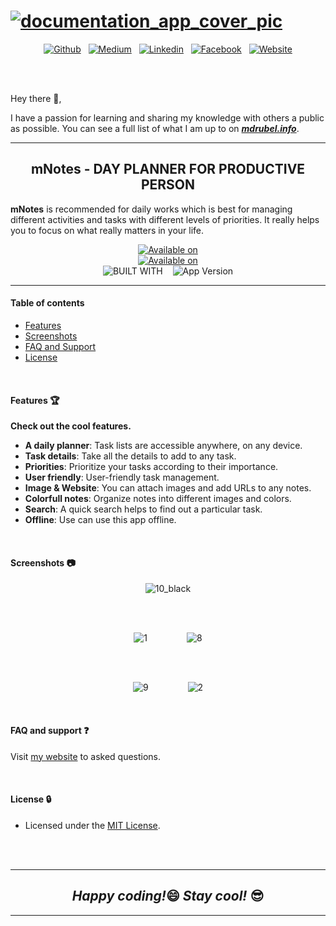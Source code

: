 # [![documentation_app_cover_pic](https://user-images.githubusercontent.com/33339942/121580647-cec1cf80-ca4e-11eb-800f-370363374453.png)](https://waylonwalker.com)

<div align="center">

[![Github](https://img.shields.io/badge/GitHub-56347C?style=for-the-badge&logo=github&logoColor=white)](https://github.com/mdrubelrana) &nbsp; [![Medium](https://img.shields.io/badge/Medium-12100E?style=for-the-badge&color=success&logo=medium&logoColor=white)](https://dirtybytes.medium.com/) &nbsp; [![Linkedin](https://img.shields.io/badge/LinkedIn-0077B5?style=for-the-badge&logo=linkedin&logoColor=white)](https://www.linkedin.com/in/mohammadrubelrana) &nbsp; [![Facebook](https://img.shields.io/badge/Facebook-1877F2?style=for-the-badge&logo=facebook&logoColor=white)](https://www.facebook.com/dirtybytes) &nbsp; [![Website](https://img.shields.io/badge/Website-008080?style=for-the-badge&logo=Google-chrome&logoColor=white)](https://www.mdrubel.info)

</div>

<br><br>

Hey there 👋,

I have a passion for learning and sharing my knowledge with others a public as possible. You can see a full list of what I am up to on <strong><i>[mdrubel.info](https://www.mdrubel.info)</i></strong>.

---

<h2 align="center">mNotes - DAY PLANNER FOR PRODUCTIVE PERSON</h2>

<strong>mNotes</strong> is recommended for daily works which is best for managing different activities and tasks with different levels of priorities. It really helps you to focus on what really matters in your life.

<div align="center">

[![Available on](https://img.shields.io/badge/Available%20%20on-Google%20Play%20Store-red?style=for-the-badge&logo=google-play)](https://play.google.com/store/apps/details?id=info.mdrubel.mnotes) <br>
[![Available on](https://img.shields.io/badge/Website%20%20-View%20Demo-green?style=for-the-badge&logo=Microsoft-edge&logoColor=white)](https://mdrubelrana.github.io/mNotes/) <br>
![BUILT WITH](https://img.shields.io/badge/BUILT%20WITH-JAVA-blue?style=flat-square&logo=java&logoColor=white) &nbsp; &nbsp;![App Version](https://img.shields.io/badge/App%20version-1.0.0-blue?style=flat-square&logo=hashnode)

</div>

---

#### Table of contents

- [Features](#features)
- [Screenshots](#screenshots)
- [FAQ and Support](#faq-and-support)
- [License](#license)

<br>

#### Features 🏆

**Check out the cool features.**

- **A daily planner**: Task lists are accessible anywhere, on any device.
- **Task details**: Take all the details to add to any task.
- **Priorities**: Prioritize your tasks according to their importance.
- **User friendly**: User-friendly task management.
- **Image & Website**: You can attach images and add URLs to any notes.
- **Colorfull notes**: Organize notes into different images and colors.
- **Search**: A quick search helps to find out a particular task.
- **Offline**: Use can use this app offline.

<br>

#### Screenshots 📷

<div align="center">

![10_black](https://user-images.githubusercontent.com/33339942/121573792-720ee680-ca47-11eb-95ee-4fe963849e1c.png)

<br><br>

![1](https://user-images.githubusercontent.com/33339942/121573886-8b179780-ca47-11eb-981f-f5413323dcf1.png) &nbsp; &nbsp; &nbsp; &nbsp; &nbsp; &nbsp; &nbsp; &nbsp;![8](https://user-images.githubusercontent.com/33339942/121573898-8e128800-ca47-11eb-8fb5-9d592aba00fc.png)

<br><br>

![9](https://user-images.githubusercontent.com/33339942/121573933-95399600-ca47-11eb-84a3-44f0fc967183.png) &nbsp; &nbsp; &nbsp; &nbsp; &nbsp; &nbsp; &nbsp; &nbsp;![2](https://user-images.githubusercontent.com/33339942/121573960-9cf93a80-ca47-11eb-8f60-759521f933d6.png)

</div>

<br>

#### FAQ and support ❓

Visit [my website](https://www.mdrubel.info) to asked questions.

<br>

#### License 🔒

- Licensed under the [MIT License](LICENSE).

<br><br>

---

<h2 align="center"><i>Happy coding!</i>😄 <i>Stay cool!</i> 😎</h2>

---
